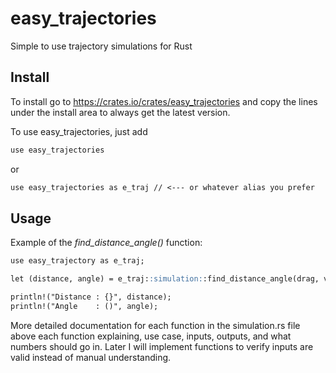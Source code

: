 # easy_trajectories
Simple to use trajectory simulations for Rust

## Install
To install go to https://crates.io/crates/easy_trajectories and copy the lines under the install area to always get the latest version.

To use easy_trajectories, just add

```markdown
use easy_trajectories
```
or 
```markdown
use easy_trajectories as e_traj // <--- or whatever alias you prefer
```

## Usage

Example of the *find_distance_angle()* function:
```markdown
use easy_trajectory as e_traj;

let (distance, angle) = e_traj::simulation::find_distance_angle(drag, velocity, mass, gravity, max_time,precision, vertical_distance);

println!("Distance : {}", distance);
println!("Angle    : ()", angle);
```

More detailed documentation for each function in the simulation.rs file above each function explaining, use case, inputs, outputs, and what numbers should go in. Later I will implement functions to verify inputs are valid instead of manual understanding.
